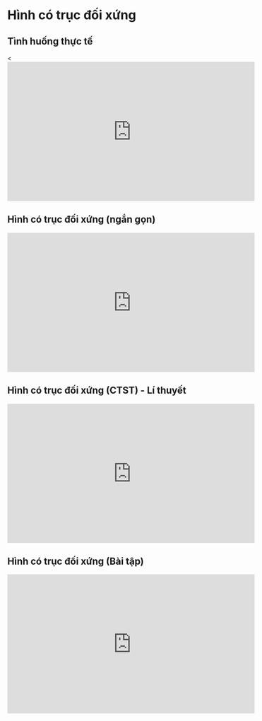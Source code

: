 # Hình có trục đối xứng
## Tình huống thực tế
<<iframe width="560" height="315" src="https://www.youtube.com/embed/QbyQZ2Zu4d8?si=_gdiSAFGa5TYjUPJ" title="YouTube video player" frameborder="0" allow="accelerometer; autoplay; clipboard-write; encrypted-media; gyroscope; picture-in-picture; web-share" referrerpolicy="strict-origin-when-cross-origin" allowfullscreen></iframe>

## Hình có trục đối xứng (ngắn gọn)
<iframe width="560" height="315" src="https://www.youtube.com/embed/1ITm9vLtBzo?si=_O_v6bc97Fl95yz7" title="YouTube video player" frameborder="0" allow="accelerometer; autoplay; clipboard-write; encrypted-media; gyroscope; picture-in-picture; web-share" referrerpolicy="strict-origin-when-cross-origin" allowfullscreen></iframe>

## Hình có trục đối xứng (CTST) - Lí thuyết
<iframe width="560" height="315" src="https://www.youtube.com/embed/uzMKEuLn4S8?si=2uiz4SEkZrTPaoiG" title="YouTube video player" frameborder="0" allow="accelerometer; autoplay; clipboard-write; encrypted-media; gyroscope; picture-in-picture; web-share" referrerpolicy="strict-origin-when-cross-origin" allowfullscreen></iframe>

## Hình có trục đối xứng (Bài tập)
<iframe width="560" height="315" src="https://www.youtube.com/embed/X0fiWHgOWvU?si=0SQfjUIXf54Y36T7" title="YouTube video player" frameborder="0" allow="accelerometer; autoplay; clipboard-write; encrypted-media; gyroscope; picture-in-picture; web-share" referrerpolicy="strict-origin-when-cross-origin" allowfullscreen></iframe>




